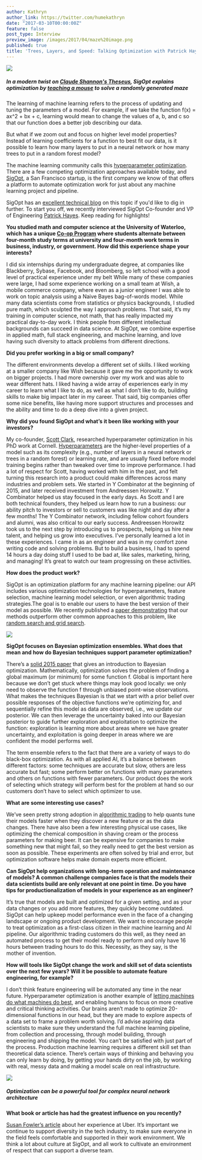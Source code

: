 ```yaml
---
author: Kathryn
author_link: https://twitter.com/humekathryn
date: "2017-03-10T00:00:00Z"
feature: false
post_type: Interview
preview_image: /images/2017/04/maze%20image.png
published: true
title: 'Trees, Layers, and Speed: Talking Optimization with Patrick Hayes'
---
```

![](/images/2017/04/maze%20image.png)

##### In a modern twist on [Claude Shannon's Theseus](https://www.youtube.com/watch?v=vPKkXibQXGA), SigOpt explains optimization by [teaching a mouse](http://blog.sigopt.com/post/151388283013/sigopt-in-depth-building-a-better-mousetrap-via) to solve a randomly generated maze 

The learning of machine learning refers to the process of updating and tuning the parameters of a model. For example, if we take the function f(x) = ax^2 + bx + c, learning would mean to change the values of a, b, and c so that our function does a better job describing our data. 

But what if we zoom out and focus on higher level model properties? Instead of learning coefficients for a function to best fit our data, is it possible to learn how many layers to put in a neural network or how many trees to put in a random forest model?

The machine learning community calls this [hyperparameter optimization](https://www.quora.com/What-are-hyperparameters-in-machine-learning). There are a few competing optimization approaches available today, and [SigOpt](https://sigopt.com/), a San Francisco startup, is the first company we know of that offers a platform to automate optimization work for just about any machine learning project and pipeline. 

SigOpt has an [excellent technical blog](http://blog.sigopt.com/) on this topic if you'd like to dig in further. To start you off, we recently interviewed SigOpt Co-founder and VP of Engineering [Patrick Hayes](https://twitter.com/pfjhayes). Keep reading for highlights! 

**You studied math and computer science at the University of Waterloo, which has a unique [Co-op Program](https://uwaterloo.ca/software-engineering/future-undergraduate-students/co-op-and-careers) where students alternate between four-month study terms at university and four-month work terms in business, industry, or government. How did this experience shape your interests?**

I did six internships during my undergraduate degree, at companies like Blackberry, Sybase, Facebook, and Bloomberg, so left school with a good level of practical experience under my belt While many of these companies were large, I had some experience working on a small team at Wish, a mobile commerce company, where even as a junior engineer I was able to work on topic analysis using a Naive Bayes bag-of-words model. While many data scientists come from statistics or physics backgrounds, I studied pure math, which sculpted the way I approach problems. That said, it’s my training in computer science, not math, that has really impacted my practical day-to-day work. I think people from different intellectual backgrounds can succeed in data science. At SigOpt, we combine expertise in applied math, full stack engineering, and machine learning, and love having such diversity to attack problems from different directions.

**Did you prefer working in a big or small company?** 

The different environments develop a different set of skills. I liked working at a smaller company like Wish because it gave me the opportunity to work on bigger projects. I had more ownership over my work and was able to wear different hats. I liked having a wide array of experiences early in my career to learn what I like to do, as well as what I don’t like to do, building skills to make big impact later in my career. That said, big companies offer some nice benefits, like having more support structures and processes and the ability and time to do a deep dive into a given project. 

**Why did you found SigOpt and what’s it been like working with your investors?** 

My co-founder, [Scott Clark](https://www.linkedin.com/in/sc932/), researched hyperparameter optimization in his PhD work at Cornell. [Hyperparameters](https://www.quora.com/What-are-hyperparameters-in-machine-learning) are the higher-level properties of a model such as its complexity (e.g., number of layers in a neural network or trees in a random forest) or learning rate, and are usually fixed before model training begins rather than tweaked over time to improve performance. I had a lot of respect for Scott, having worked with him in the past, and felt turning this research into a product could make differences across many industries and problem sets. We started in Y Combinator at the beginning of 2015, and later received investment from Andreessen Horowitz. Y Combinator helped us stay focused in the early days. As Scott and I are both technical founders, they helped us learn how to run a business: our ability pitch to investors or sell to customers was like night and day after a few months! The Y Combinator network, including fellow cohort founders and alumni, was also critical to our early success. Andreessen Horowitz took us to the next step by introducing us to prospects, helping us hire new talent, and helping us grow into executives. I’ve personally learned a lot in these experiences. I came in as an engineer and was in my comfort zone writing code and solving problems. But to build a business, I had to spend 14 hours a day doing stuff I used to be bad at, like sales, marketing, hiring, and managing! It’s great to watch our team progressing on these activities. 

**How does the product work?** 

SigOpt is an optimization platform for any machine learning pipeline: our API includes various optimization technologies for hyperparameters, feature selection, machine learning model selection, or even algorithmic trading strategies.The goal is to enable our users to have the best version of their model as possible. We recently published a [paper demonstrating](https://arxiv.org/abs/1603.09441) that our methods outperform other common approaches to this problem, like [random search and grid search](https://www.quora.com/What-is-the-difference-between-random-search-and-grid-search-for-hyperparameter-optimization). 

![](/images/2017/04/optimization%20feedback%20loop.png)

**SigOpt focuses on Bayesian optimization ensembles. What does that mean and how do Bayesian techniques support parameter optimization?**

There’s a [solid 2015 paper](https://dash.harvard.edu/bitstream/handle/1/27769882/BayesOptLoop.pdf?sequence=1) that gives an introduction to Bayesian optimization. Mathematically, optimization solves the problem of finding a global maximum (or minimum) for some function f. Global is important here because we don’t get stuck where things may look good locally: we only need to observe the function f through unbiased point-wise observations. What makes the techniques Bayesian is that we start with a prior belief over possible responses of the objective functions we’re optimizing for, and sequentially refine this model as data are observed, i.e., we update our posterior. We can then leverage the uncertainty baked into our Bayesian posterior to guide further exploration and exploitation to optimize the function: exploration is learning more about areas where we have greater uncertainty, and exploitation is going deeper in areas where we are confident the model performs well. 

The term ensemble refers to the fact that there are a variety of ways to do black-box optimization. As with all applied AI, it’s a balance between different factors: some techniques are accurate but slow, others are less accurate but fast; some perform better on functions with many parameters and others on functions with fewer parameters. Our product does the work of selecting which strategy will perform best for the problem at hand so our customers don’t have to select which optimizer to use. 

**What are some interesting use cases?** 

We’ve seen pretty strong adoption in [algorithmic trading](https://sigopt.com/industries/algorithmic-trading) to help quants tune their models faster when they discover a new feature or as the data changes. There have also been a few interesting physical use cases, like optimizing the chemical composition in shaving cream or the process parameters for making beer. It can be expensive for companies to make something new that might fail, so they really need to get the best version as soon as possible. These experiments are often solved by trial and error, but optimization software helps make domain experts more efficient.

**Can SigOpt help organizations with long-term operation and maintenance of models? A common challenge companies face is that the models their data scientists build are only relevant at one point in time. Do you have tips for productionalization of models in your experience as an engineer?** 

It’s true that models are built and optimized for a given setting, and as your data changes or you add more features, they quickly become outdated. SigOpt can help upkeep model performance even in the face of a changing landscape or ongoing product development. We want to encourage people to treat optimization as a first-class citizen in their machine learning and AI pipeline. Our algorithmic trading customers do this well, as they need an automated process to get their model ready to perform and only have 16 hours between trading hours to do this. Necessity, as they say, is the mother of invention. 

**How will tools like SigOpt change the work and skill set of data scientists over the next few years? Will it be possible to automate feature engineering, for example?** 

I don’t think feature engineering will be automated any time in the near future. Hyperparameter optimization is another example of [letting machines do what machines do best](http://blog.fastforwardlabs.com/2016/05/25/human-machine-algorithms-interview-with-eric.html), and enabling humans to focus on more creative and critical thinking activities. Our brains aren’t made to optimize 20-dimensional functions in our head, but they are made to explore aspects of a data set to frame a problem worth solving. I’d advise aspiring data scientists to make sure they understand the full machine learning pipeline, from collection and processing, through model building, through engineering and shipping the model. You can’t be satisfied with just part of the process. Production machine learning requires a different skill set than theoretical data science. There’s certain ways of thinking and behaving you can only learn by doing, by getting your hands dirty on the job, by working with real, messy data and making a model scale on real infrastructure. 

![](/images/2017/04/tunable%20parameters%20deep%20learning.png)

##### Optimization can be a powerful tool for complex neural network architecture

**What book or article has had the greatest influence on you recently?**

[Susan Fowler’s article](https://www.susanjfowler.com/blog/2017/2/19/reflecting-on-one-very-strange-year-at-uber) about her experience at Uber. It’s important we continue to support diversity in the tech industry, to make sure everyone in the field feels comfortable and supported  in their work environment. We think a lot about culture at SigOpt, and all work to cultivate an environment of respect that can support a diverse team. 
